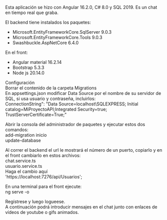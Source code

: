Esta aplicación se hizo con Angular 16.2.0, C# 8.0 y SQL 2019.
Es un chat en tiempo real que graba.

El backend tiene instalados los paquetes: 
* Microsoft.EntityFrameworkCore.SqlServer 9.0.3
* Microsoft.EntityFrameworkCore.Tools 9.0.3
* Swashbuckle.AspNetCore 6.4.0

En el front:
* Angular material 16.2.14
* Bootstrap 5.3.3
* Node js 20.14.0

Configuración  
Borrar el contenido de la carpeta Migrations  
En appsettings.json modificar Data Source por el nombre de su servidor de SQL, si usa usuario y contraseña, incluirlos:  
ConnectionString": "Data Source=localhost\\SQLEXPRESS; Initial catalog=MiProyectoAPI;Integrated Security=true; TrustServerCertificate=True;"  

Abrir la consola del administrador de paquetes y ejecutar estos dos comandos:  
add-migration inicio  
update-database  

Al correr el backend el url le mostrará el número de un puerto, copiarlo y en el front cambiarlo en estos archivos:  
chat.service.ts  
usuario.service.ts  
Haga el cambio aquí  
'https://localhost:7276/api/Usuarios';   

En una terminal para el front ejecute:  
ng serve -o  

Regístrese y luego logueese.  
A continuación podrá introducir mensajes en el chat junto con enlaces de vídeos de youtube o gifs animados.
